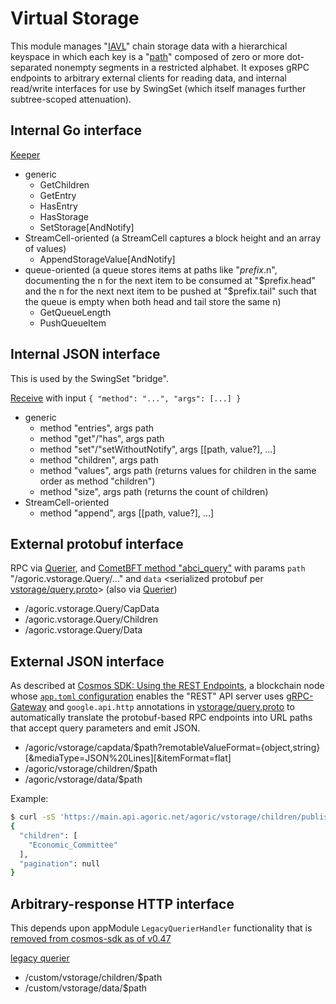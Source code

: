 # Virtual Storage

This module manages "[IAVL](https://github.com/cosmos/iavl)" chain storage data with a hierarchical keyspace in which each key is a "[path](./types/path_keys.go)" composed of zero or more dot-separated nonempty segments in a restricted alphabet. It exposes gRPC endpoints to arbitrary external clients for reading data, and internal read/write interfaces for use by SwingSet (which itself manages further subtree-scoped attenuation).

## Internal Go interface

[Keeper](./keeper/keeper.go)
* generic
  * GetChildren
  * GetEntry
  * HasEntry
  * HasStorage
  * SetStorage[AndNotify]
* StreamCell-oriented (a StreamCell captures a block height and an array of values)
  * AppendStorageValue[AndNotify]
* queue-oriented (a queue stores items at paths like "$prefix.$n", documenting
  the n for the next item to be consumed at "$prefix.head" and the n for the next
  next item to be pushed at "$prefix.tail" such that the queue is empty when both
  head and tail store the same n)
  * GetQueueLength
  * PushQueueItem

## Internal JSON interface

This is used by the SwingSet "bridge".

[Receive](./vstorage.go) with input `{ "method": "...", "args": [...] }`
* generic
  * method "entries", args path
  * method "get"/"has", args path
  * method "set"/"setWithoutNotify", args [[path, value?], ...]
  * method "children", args path
  * method "values", args path (returns values for children in the same order as method "children")
  * method "size", args path (returns the count of children)
* StreamCell-oriented
  * method "append", args [[path, value?], ...]

## External protobuf interface

RPC via [Querier](./keeper/grpc_query.go),
and [CometBFT method "abci_query"](https://docs.cometbft.com/main/rpc/#/ABCI/abci_query)
with params `path` "/agoric.vstorage.Query/..."
and `data` \<serialized protobuf per [vstorage/query.proto](../../proto/agoric/vstorage/query.proto)>
(also via [Querier](./keeper/grpc_query.go))
* /agoric.vstorage.Query/CapData
* /agoric.vstorage.Query/Children
* /agoric.vstorage.Query/Data

## External JSON interface

As described at [Cosmos SDK: Using the REST Endpoints](https://docs.cosmos.network/main/run-node/interact-node#using-the-rest-endpoints), a blockchain node whose [`app.toml` configuration](https://docs.cosmos.network/main/run-node/run-node#configuring-the-node-using-apptoml-and-configtoml) enables the "REST" API server uses [gRPC-Gateway](https://grpc-ecosystem.github.io/grpc-gateway/) and `google.api.http` annotations in [vstorage/query.proto](../../proto/agoric/vstorage/query.proto) to automatically translate the protobuf-based RPC endpoints into URL paths that accept query parameters and emit JSON.
* /agoric/vstorage/capdata/$path?remotableValueFormat={object,string}[&mediaType=JSON%20Lines][&itemFormat=flat]
* /agoric/vstorage/children/$path
* /agoric/vstorage/data/$path

Example:
```sh
$ curl -sS 'https://main.api.agoric.net/agoric/vstorage/children/published.committees'
{
  "children": [
    "Economic_Committee"
  ],
  "pagination": null
}
```

## Arbitrary-response HTTP interface

This depends upon appModule `LegacyQuerierHandler` functionality that is [removed from cosmos-sdk as of v0.47](https://github.com/cosmos/cosmos-sdk/blob/fa4d87ef7e6d87aaccc94c337ffd2fe90fcb7a9d/CHANGELOG.md#api-breaking-changes-3)

[legacy querier](./keeper/querier.go)
* /custom/vstorage/children/$path
* /custom/vstorage/data/$path
